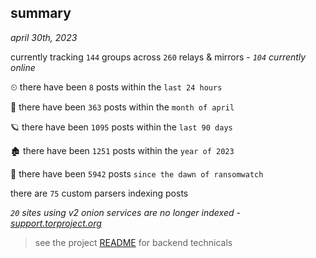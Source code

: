 
## summary
_april 30th, 2023_

currently tracking `144` groups across `260` relays & mirrors - _`104` currently online_

⏲ there have been `8` posts within the `last 24 hours`

🦈 there have been `363` posts within the `month of april`

🪐 there have been `1095` posts within the `last 90 days`

🏚 there have been `1251` posts within the `year of 2023`

🦕 there have been `5942` posts `since the dawn of ransomwatch`

there are `75` custom parsers indexing posts

_`20` sites using v2 onion services are no longer indexed - [support.torproject.org](https://support.torproject.org/onionservices/v2-deprecation/)_

> see the project [README](https://github.com/joshhighet/ransomwatch#ransomwatch--) for backend technicals
